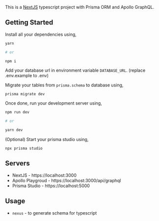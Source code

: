 This is a [NextJS](https://nextjs.org/) typescript project with Prisma ORM and Apollo GraphQL.

## Getting Started

Install all your dependencies using,
```bash
yarn

# or 

npm i
```

Add your database url in environment variable `DATABASE_URL`. (replace .env.example to .env)

Migrate your tables from `prisma.schema` to database using,
```
prisma migrate dev
```
Once done, run your development server using,
```bash
npm run dev

# or

yarn dev
```

(Optional) Start your prisma studio using,

```
npx prisma studio
```

## Servers

- NextJS - https://localhost:3000
- Apollo Playgroud - https://localhost:3000/api/graphql
- Prisma Studio - https://localhost:5000

## Usage

- `nexus` - to generate schema for typescript